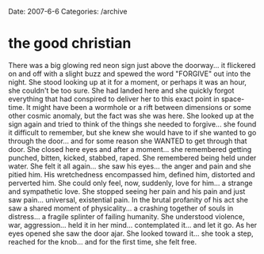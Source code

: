 Date: 2007-6-6
Categories: /archive

# the good christian

There was a big glowing red neon sign just above the doorway... it flickered on and off with a slight buzz and spewed the word "FORGIVE" out into the night.  She stood looking up at it for a moment, or perhaps it was an hour, she couldn't be too sure.  She had landed here and she quickly forgot everything that had conspired to deliver her to this exact point in space-time. It might have been a wormhole or a rift between dimensions or some other cosmic anomaly, but the fact was she was here. She looked up at the sign again and tried to think of the things she needed to forgive... she found it difficult to remember, but she knew she would have to if she wanted to go through the door... and for some reason she WANTED to get through that door.  She closed here eyes and after a moment... she remembered getting punched, bitten, kicked, stabbed, raped.  She remembered being held under water.  She felt it all again... she saw his eyes... the anger and pain and she pitied him. His wretchedness encompassed him, defined him, distorted and perverted him.  She could only feel, now, suddenly, love for him... a strange and sympathetic love. She stopped seeing her pain and his pain and just saw pain... universal, existential pain. In the brutal profanity of his act she saw a shared moment of physicality... a crashing together of souls in distress... a fragile splinter of failing humanity. She understood violence, war, aggression... held it in her mind... contemplated it... and let it go. As her eyes opened she saw the door ajar.  She looked toward it... she took a step, reached for the knob... and for the first time, she felt free.

